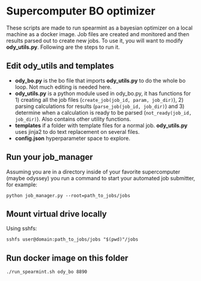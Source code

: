 # Supercomputer BO optimizer
These scripts are made to run spearmint as a bayesian optimizer on a local machine as a docker image.
Job files are created and monitored and then results parsed out to create new jobs.
To use it, you will want to modify **ody_utils.py**. Following are the steps to run it.

## Edit ody_utils and templates

* **ody_bo.py** is the bo file that imports **ody_utils.py** to do the whole bo loop. Not much editing is needed here.
* **ody_utils.py** is a python module used in ody_bo.py, it has functions for 1) creating all the job files (`create_job(job_id, param, job_dir)`), 2) parsing calculations for results (`parse_job(job_id, job_dir)`)  and 3) determine when a calculation is ready to be parsed (`not_ready(job_id, job_dir)`). Also contains other utility functions.
* **templates** if a folder with template files for a normal job. **ody_utils.py** uses jinja2 to do text replacement on several files.
* **config.json** hyperparameter space to explore.


## Run your job_manager
Assuming you are in a directory inside of your favorite supercomputer (maybe odyssey)
you run a command to start your automated job submitter, for example:
```
python job_manager.py --root=path_to_jobs/jobs
```
## Mount virtual drive locally

Using sshfs:

```
sshfs user@domain:path_to_jobs/jobs "$(pwd)"/jobs
```

## Run docker image on this folder

```
./run_spearmint.sh ody_bo 8890
```
